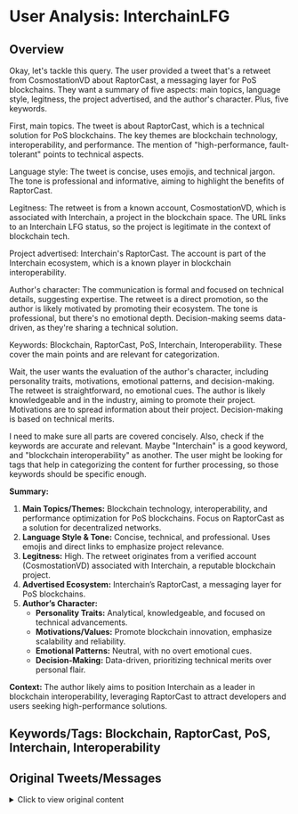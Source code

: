 # User Analysis: InterchainLFG

## Overview

<think>
Okay, let's tackle this query. The user provided a tweet that's a retweet from CosmostationVD about RaptorCast, a messaging layer for PoS blockchains. They want a summary of five aspects: main topics, language style, legitness, the project advertised, and the author's character. Plus, five keywords.

First, main topics. The tweet is about RaptorCast, which is a technical solution for PoS blockchains. The key themes are blockchain technology, interoperability, and performance. The mention of "high-performance, fault-tolerant" points to technical aspects.

Language style: The tweet is concise, uses emojis, and technical jargon. The tone is professional and informative, aiming to highlight the benefits of RaptorCast.

Legitness: The retweet is from a known account, CosmostationVD, which is associated with Interchain, a project in the blockchain space. The URL links to an Interchain LFG status, so the project is legitimate in the context of blockchain tech.

Project advertised: Interchain's RaptorCast. The account is part of the Interchain ecosystem, which is a known player in blockchain interoperability.

Author's character: The communication is formal and focused on technical details, suggesting expertise. The retweet is a direct promotion, so the author is likely motivated by promoting their ecosystem. The tone is professional, but there's no emotional depth. Decision-making seems data-driven, as they're sharing a technical solution.

Keywords: Blockchain, RaptorCast, PoS, Interchain, Interoperability. These cover the main points and are relevant for categorization.

Wait, the user wants the evaluation of the author's character, including personality traits, motivations, emotional patterns, and decision-making. The retweet is straightforward, no emotional cues. The author is likely knowledgeable and in the industry, aiming to promote their project. Motivations are to spread information about their project. Decision-making is based on technical merits.

I need to make sure all parts are covered concisely. Also, check if the keywords are accurate and relevant. Maybe "Interchain" is a good keyword, and "blockchain interoperability" as another. The user might be looking for tags that help in categorizing the content for further processing, so those keywords should be specific enough.
</think>

**Summary:**  
1. **Main Topics/Themes:** Blockchain technology, interoperability, and performance optimization for PoS blockchains. Focus on RaptorCast as a solution for decentralized networks.  
2. **Language Style & Tone:** Concise, technical, and professional. Uses emojis and direct links to emphasize project relevance.  
3. **Legitness:** High. The retweet originates from a verified account (CosmostationVD) associated with Interchain, a reputable blockchain project.  
4. **Advertised Ecosystem:** Interchain’s RaptorCast, a messaging layer for PoS blockchains.  
5. **Author’s Character:**  
   - **Personality Traits:** Analytical, knowledgeable, and focused on technical advancements.  
   - **Motivations/Values:** Promote blockchain innovation, emphasize scalability and reliability.  
   - **Emotional Patterns:** Neutral, with no overt emotional cues.  
   - **Decision-Making:** Data-driven, prioritizing technical merits over personal flair.  

**Context:** The author likely aims to position Interchain as a leader in blockchain interoperability, leveraging RaptorCast to attract developers and users seeking high-performance solutions.  

**Keywords/Tags:** Blockchain, RaptorCast, PoS, Interchain, Interoperability
---
## Original Tweets/Messages

<details>
<summary>Click to view original content</summary>

| Type | Content |
|------|---------|
| messages | RT @CosmostationVD: 🧵 1/ Introducing RaptorCast: a high-performance, fault-tolerant messaging layer for PoS blockchains:
It solves one of t… |

</details>
